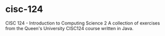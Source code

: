 # cisc-124
 CISC 124 - Introduction to Computing Science 2
A collection of exercises from the Queen's University CISC124 course written in Java. 
